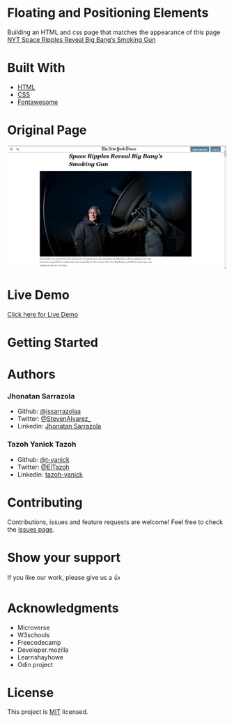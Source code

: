 # Floating and Positioning Elements

Building an HTML and css page that matches the appearance of this page [NYT Space Ripples Reveal Big Bang’s Smoking Gun](https://www.nytimes.com/2014/03/18/science/space/detection-of-waves-in-space-buttresses-landmark-theory-of-big-bang.html?_r=0)

# Built With

- [HTML](https://developer.mozilla.org/en-US/docs/Web/HTML)
- [CSS](https://www.w3schools.com/css/)
- [Fontawesome](https://fontawesome.com/)

# Original Page

<p align="center">
  <img src="./img/screenshot.png" width="850" title="Screenshot">
</p>

# Live Demo

[Click here for Live Demo](https://raw.githack.com/t-yanick/floating-and-positioning-elements/nyt-workplace/index.html)

# Getting Started

# Authors

### Jhonatan Sarrazola

- Github: [@jssarrazolaa](https://github.com/jssarrazolaa)
- Twitter: [@StevenAlvarez_](https://twitter.com/StevenAlvarez_)
- Linkedin: [Jhonatan Sarrazola](https://www.linkedin.com/in/jhonatan-sarrazola-6a46a01a5/)

### Tazoh Yanick Tazoh

- Github: [@t-yanick](https://github.com/t-yanick)
- Twitter: [@ElTazoh](https://twitter.com/ElTazoh)
- Linkedin: [tazoh-yanick](https://linkedin.com/in/tazoh-yanick-5a978764)

# Contributing

Contributions, issues and feature requests are welcome!
Feel free to check the [issues page](https://github.com/t-yanick/floating-and-positioning-elements/issues).

# Show your support

If you like our work, please give us a :+1:

# Acknowledgments

- Microverse
- W3schools
- Freecodecamp
- Developer.mozilla
- Learnshayhowe
- Odin project

# License

This project is [MIT](https://opensource.org/licenses/MIT) licensed.
